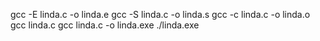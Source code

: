 gcc -E linda.c -o linda.e
gcc -S linda.c -o linda.s
gcc -c linda.c -o linda.o
gcc linda.c
gcc linda.c -o linda.exe
./linda.exe
